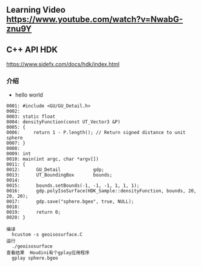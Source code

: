 ## Learning Video https://www.youtube.com/watch?v=NwabG-znu9Y

## C++ API HDK
https://www.sidefx.com/docs/hdk/index.html

### 介绍
- hello world
```
0001: #include <GU/GU_Detail.h>
0002: 
0003: static float
0004: densityFunction(const UT_Vector3 &P)
0005: {
0006:     return 1 - P.length(); // Return signed distance to unit sphere
0007: }
0008:
0009: int
0010: main(int argc, char *argv[])
0011: {
0012:      GU_Detail            gdp;
0013:      UT_BoundingBox       bounds;
0014:
0015:      bounds.setBounds(-1, -1, -1, 1, 1, 1);
0016:      gdp.polyIsoSurface(HDK_Sample::densityFunction, bounds, 20, 20, 20);
0017:      gdp.save("sphere.bgeo", true, NULL);
0018:
0019:      return 0;
0020: }
```
```
编译
  hcustom -s geoisosurface.C
运行
  ./geoisosurface
查看结果  Houdini有个gplay应用程序
  gplay sphere.bgeo 

```

